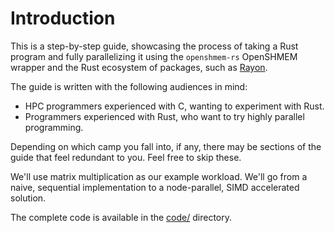 # Introduction

This is a step-by-step guide, showcasing the process of taking a Rust
program and fully parallelizing it using the `openshmem-rs` OpenSHMEM wrapper
and the Rust ecosystem of packages, such as [Rayon](https://github.com/rayon-rs/rayon). 

The guide is written with the following audiences in mind:
- HPC programmers experienced with C, wanting to experiment with Rust.
- Programmers experienced with Rust, who want to try highly parallel programming.

Depending on which camp you fall into, if any, there may be sections of the guide that 
feel redundant to you. Feel free to skip these.

We'll use matrix multiplication as our example workload. We'll go from a naive, sequential 
implementation to a node-parallel, SIMD accelerated solution.

The complete code is available in the [code/](../../code) directory.
